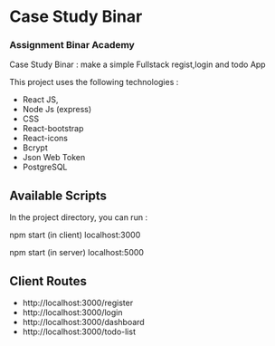 # Case Study Binar

### Assignment Binar Academy

Case Study Binar  : make a simple Fullstack regist,login and todo App

This project uses the following technologies :
- React JS,
- Node Js (express)
- CSS
- React-bootstrap
- React-icons
- Bcrypt
- Json Web Token
- PostgreSQL

## Available Scripts
In the project directory, you can run :

npm start (in client)
localhost:3000

npm start (in server)
localhost:5000

## Client Routes
- http://localhost:3000/register
- http://localhost:3000/login
- http://localhost:3000/dashboard
- http://localhost:3000/todo-list

